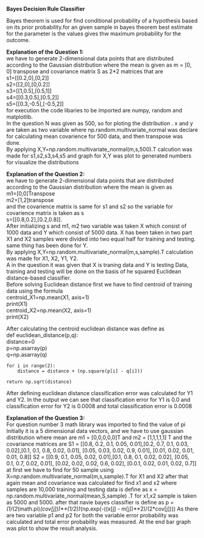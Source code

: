 **Bayes Decision Rule Classifier**<br /> 

Bayes theorem is used for find conditional probability of a hypothesis based on its prior probability.for an given sample in bayes theorem best estimate for the parameter is the values gives thw maximum probability for the outcome.<br /> 

**Explanation of the Question 1:**<br /> 
we have to generate 2-dimensional data points that are distributed according to the Gaussian distribution where the mean is given as m = [0, 0]  transpose and  covariance matrix S as 2*2 matrices that are <br /> 
s1=[[0.2,0],[0,2]]<br /> 
s2=[[2,0],[0,0.2]]<br /> 
s3=[[1,0.5],[0.5,1]]<br /> 
s4=[[0.3,0.5],[0.5,2]]<br /> 
s5=[[0.3,-0.5],[-0.5,2]]<br /> 
for execution the code libaries to be imported are numpy, random and matplotlib.<br /> 
In the question N was given as 500, so for ploting the distribution . x and y are taken as two variable where np.random.multivariate_normal was declare for calculating mean covarience for 500 data, and then transpose was done.<br /> 
By applying X,Y=np.random.multivariate_normal(m,s,500).T  calcution was made for s1,s2,s3,s4,s5 and graph for X,Y was plot to generated numbers for visualize the distributions<br /> 

**Explanation of the Question 2:**<br /> 
we have to generate 2-dimensional data points that are distributed according to the Gaussian distribution where the mean is given as<br /> 
 m1=[0,0]Transpose<br /> 
m2=[1,2]transpose<br /> 
and the covarience matrix is same for s1 and s2 so the variable for covarience matrix is taken as s<br /> 
s=[[0.8,0.2],[0.2,0.8]]. <br /> 
After initializing s and m1, m2 two variable was taken X which consist of 1000 data and Y which consist of 5000 data. X has been taken in two part X1 and X2 samples were divided into two equal half for training and testing.<br /> 
same thing has been done for Y.<br /> 
By applying X,Y=np.random.multivariate_normal(m,s,sample).T calculation was made for X1, X2, Y1, Y2.<br /> 
A in the question it was given that X is traning data and Y is testing Data, training and testing will be done on the basis of  he squared Euclidean distance-based classifier.<br /> 
Before solving Euclidean distance first we have to find centroid of training data using the formula<br /> 
centroid_X1=np.mean(X1, axis=1)<br /> 
print(X1)<br /> 
centroid_X2=np.mean(X2, axis=1)<br /> 
print(X2)<br /> 

After calculating the centroid euclidean distance was define as<br /> 
def euclidean_distance(p,q):<br /> 
    distance=0<br /> 
    p=np.asarray(p)<br /> 
    q=np.asarray(q)<br /> 
    
    for i in range(2):
        distance = distance + (np.square(p[i] - q[i])) 
                                   
    return np.sqrt(distance)

After defining euclidean distance classification error was calculated for Y1 and Y2. In the output we can see that classification error for Y1 is 0.0 and classification error for Y2 is 0.0008 and total classification error is 0.0008<br /> 

**Explanation of the Question 3:**<br /> 
For question number 3 math library was imported to find the value of pi
Initially it is a 5 dimensional  data vectors, and we have to use gaussian distribution where mean are m1 = [0,0,0,0,0]T  and m2 = [1,1,1,1,1] T and the covariance matrices are S1 = [[0.8, 0.2, 0.1, 0.05, 0.01],[0.2, 0.7, 0.1, 0.03, 0.02],[0.1, 0.1, 0.8, 0.02, 0.01], [0.05, 0.03, 0.02, 0.9, 0.01], [0.01, 0.02, 0.01, 0.01, 0.8]]
S2 = [[0.9, 0.1, 0.05, 0.02, 0.01],[0.1, 0.8, 0.1, 0.02, 0.02], [0.05, 0.1, 0.7, 0.02, 0.01], [0.02, 0.02, 0.02, 0.6, 0.02], [0.0.1, 0.02, 0.01, 0.02, 0.7]] at first we have to find for 50 sample 
using X=np.random.multivariate_normal(m,s,sample).T for X1 and X2 after that again mean and covariance was calculated for find x1 and x2 where samples are 10,000 training and testing data is define as 
x = np.random.multivariate_normal(mean,S,sample) .T for x1,x2 sample is taken as 5000 and 5000.
after that navie bayes classifier is define as p *= (1/(2*(math.pi)*(cov[j]))**(1/2))*(np.exp(-((x[j] - m[j])**2)/(2*cov[j])))
As there are two variable p1 and p2 for both the variable error probability was calculated and total error probability was measured.
At the end bar graph was plot to show the result analysis.
 
